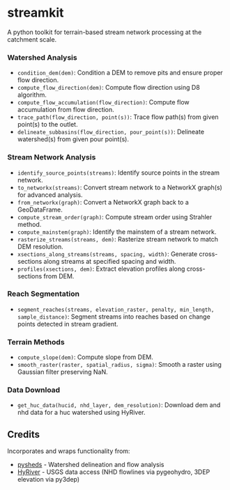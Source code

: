 # streamkit

A python toolkit for terrain-based stream network processing at the catchment scale.

### Watershed Analysis
- `condition_dem(dem)`: Condition a DEM to remove pits and ensure proper flow direction.
- `compute_flow_direction(dem)`: Compute flow direction using D8 algorithm.
- `compute_flow_accumulation(flow_direction)`: Compute flow accumulation from flow direction.
- `trace_path(flow_direction, point(s))`: Trace flow path(s) from given point(s) to the outlet.
- `delineate_subbasins(flow_direction, pour_point(s))`: Delineate watershed(s) from given pour point(s).

### Stream Network Analysis
- `identify_source_points(streams)`: Identify source points in the stream network.
- `to_networkx(streams)`: Convert stream network to a NetworkX graph(s) for advanced analysis.
- `from_networkx(graph)`: Convert a NetworkX graph back to a GeoDataFrame.
- `compute_stream_order(graph)`: Compute stream order using Strahler method.
- `compute_mainstem(graph)`: Identify the mainstem of a stream network.
- `rasterize_streams(streams, dem)`: Rasterize stream network to match DEM resolution.
- `xsections_along_streams(streams, spacing, width)`: Generate cross-sections along streams at specified spacing and width.
- `profiles(xsections, dem)`: Extract elevation profiles along cross-sections from DEM.

### Reach Segmentation
- `segment_reaches(streams, elevation_raster, penalty, min_length, sample_distance)`: Segment streams into reaches based on change points detected in stream gradient.

### Terrain Methods
- `compute_slope(dem)`: Compute slope from DEM.
- `smooth_raster(raster, spatial_radius, sigma)`: Smooth a raster using Gaussian filter preserving NaN.

### Data Download
- `get_huc_data(hucid, nhd_layer, dem_resolution)`: Download dem and nhd data for a huc watershed using HyRiver.

## Credits
Incorporates and wraps functionality from:

- [pysheds](https://github.com/mdbartos/pysheds) - Watershed delineation and flow analysis
- [HyRiver](https://github.com/hyriver/HyRiver) - USGS data access (NHD flowlines via pygeohydro, 3DEP elevation via py3dep)
